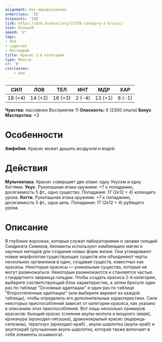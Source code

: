 ```yaml
---
alignment: без мировоззрения
armorclass: '15'
hitpoints: '136'
link: https://dnd.su/bestiary/17270-category-2-krasis/
size: Большой
speed: '2'
tags:
- dnd
- существо
- бестиарий
title: Красис 2-й категории
type: Монстр
cr: '6'
cssclasses:
    - dnd
---
```



| СИЛ | ЛОВ | ТЕЛ | ИНТ | МДР | ХАР |
|---|---|---|---|---|---|
| 18 (+4) | 14 (+2) | 16 (+3) | 2 (-4) | 13 (+1) | 8 (-1) |
**Чувства:** пассивное Восприятие 11
**Опасность:** 6 (2300 опыта)
**Бонус Мастерства:** +3


# Особенности
**Амфибия.** Красис может дышать воздухом и водой.


# Действия
**Мультиатака.** Красис совершает две атаки: одну Укусом и одну Когтями.
**Укус.** Рукопашная атака оружием: +7 к попаданию, досягаемость 5 фт., одно существо. Попадание: 17 (2к12 + 4) колющего урона.
**Когти.** Рукопашная атака оружием: +7 к попаданию, досягаемость 5 фт., одна цель. Попадание: 17 (2к12 + 4) рубящего урона.


# Описание
В глубоких воронках, которые служат лабораториями и залами гильдий Синдиката Симиков, биоманты используют комбинацию магии и научных методов для создания новых форм жизни. Они уговаривают новые морфологии существующих существ или объединяют черты нескольких организмов в один, создавая существ, известных как красисы. Некоторые красисы — уникальные существа, которые не могут размножаться. Некоторые размножаются и становятся частью стандартного зверинца гильдии. Чтобы создать красиса 2-й категории, выберите соответствующий блок характеристик, а затем бросьте один раз по таблице "Основные адаптации" и один раз по таблице "Второстепенные адаптации" (или выберите вариант из каждой таблицы), чтобы определить его дополнительные характеристики. Сила некоторых приспособлений зависит от категории красиса, как указано в описаниях этих приспособлений. Вот лишь несколько примеров красисов: бьющий красис (слияние акулы-молота и мощного зверя), кроканура (крокодил-лягушка), драконокрылый красис (ящерица-селезень), тератозух (крокодил-краб) , акула-шарлотка (акула-краб) и акултокраб (улучшенная акула-шарлотка, которая также включает в себя элементы осьминога).